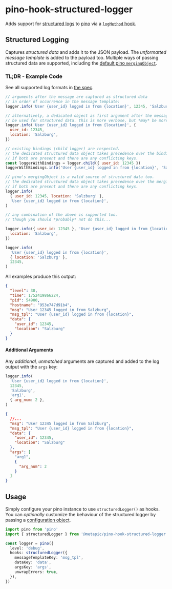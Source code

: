 # pino-hook-structured-logger

Adds support for [structured logs](#structured-logging) to [pino](https://github.com/pinojs/pino) via a [`logMethod` hook](https://getpino.io/#/docs/api?id=logmethod).

## Structured Logging

Captures _structured data_ and adds it to the JSON payload. The _unformatted message template_ is added to the payload too. Multiple ways of passing structured data are supported, including the [default pino `mergingObject`](https://getpino.io/#/docs/api?id=mergingobject-object).

### TL;DR - Example Code

See all supported log formats in [the spec](./test/index.spec.ts).

```js
// arguments after the message are captured as structured data
// in order of occurrence in the message template:
logger.info('User {user_id} logged in from {location}', 12345, 'Salzburg')

// alternatively, a dedicated object as first argument after the message can
// be used for structured data. this is more verbose, but *may* be more readable.
logger.info('User {user_id} logged in from {location}', {
  user_id: 12345,
  location: 'Salzburg',
})

// existing bindings (child logger) are respected.
// the dedicated structured data object takes precedence over the bindings,
// if both are present and there are any conflicting keys.
const loggerWithBindings = logger.child({ user_id: 12345 })
loggerWithBindings.info('User {user_id} logged in from {location}', 'Salzburg')

// pino's mergingObject is a valid source of structured data too.
// the dedicated structured data object takes precedence over the mergingObject,
// if both are present and there are any conflicting keys.
logger.info(
  { user_id: 12345, location: 'Salzburg' },
  'User {user_id} logged in from {location}',
)

// any combination of the above is supported too.
// though you should *probably* not do this...

logger.info({ user_id: 12345 }, 'User {user_id} logged in from {location}', {
  location: 'Salzburg',
})

logger.info(
  'User {user_id} logged in from {location}',
  { location: 'Salzburg' },
  12345,
)
```

All examples produce this output:

```json
{
  "level": 30,
  "time": 1752419866224,
  "pid": 54900,
  "hostname": "953e747d91b4",
  "msg": "User 12345 logged in from Salzburg",
  "msg_tpl": "User {user_id} logged in from {location}",
  "data": {
    "user_id": 12345,
    "location": "Salzburg"
  }
}
```

#### Additional Arguments

Any _additional, unmatched_ arguments are captured and added to the log output with the `args` key:

```js
logger.info(
  'User {user_id} logged in from {location}',
  12345,
  'Salzburg',
  'arg1',
  { arg_num: 2 },
)
```

```json
{
  //...
  "msg": "User 12345 logged in from Salzburg",
  "msg_tpl": "User {user_id} logged in from {location}",
  "data": {
    "user_id": 12345,
    "location": "Salzburg"
  },
  "args": [
    "arg1",
    {
      "arg_num": 2
    }
  ]
}
```

## Usage

Simply configure your pino instance to use `structuredLogger()` as hooks. You can _optionally_ customize the behaviour of the structured logger by passing a [configuration object](./src/index.ts).

```ts
import pino from 'pino'
import { structuredLogger } from '@metapic/pino-hook-structured-logger'

const logger = pino({
  level: 'debug',
  hooks: structuredLogger({
    messageTemplateKey: 'msg_tpl',
    dataKey: 'data',
    argsKey: 'args',
    unwrapErrors: true,
  }),
})
```
